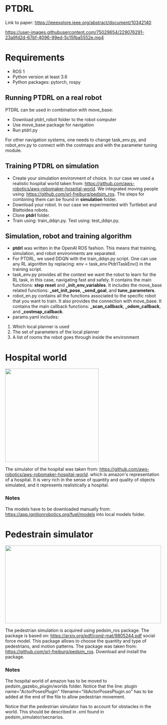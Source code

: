 # PTDRL 
Link to paper: https://ieeexplore.ieee.org/abstract/document/10342140

https://user-images.githubusercontent.com/75029654/229076291-23a9fd2d-67bf-4096-99ed-5c15fba5552e.mp4

# Requirements

 - ROS 1
 - Python version at least 3.6
 - Python packages: pytorch, rospy

## Running PTDRL on a real robot

PTDRL can be used in combination with move_base:

 - Download ptdrl_robot folder to the robot computer
 - Use move_base package for navigation
 - Run ptdrl.py

For other navigation systems, one needs to change task_env.py, and robot_env.py to connect with the costmaps and with the parameter tuning module.

## Training PTDRL on simulation
- Create your simulation environment of choice. In our case we used a realistic hospital world taken from: https://github.com/aws-robotics/aws-robomaker-hospital-world. We integrated moving people using: https://github.com/srl-freiburg/pedsim_ros. The steps for combining them can be found in **simulation** folder.
- Download your robot. In our case we experimented with Turtlebot and Blattoidea robots.
- Clone **ptdrl** folder. 
- Train using: train_ddqn.py. Test using: test_ddqn.py.

## Simulation, robot and training algorithm
- **ptdrl** was written in the OpenAI ROS fashion. This means that training, simulation, and robot environments are separated.
- For PTDRL, we used DDQN with the train_ddqn.py script. One can use any RL algorithm by replacing: env = task_env.PtdrlTaskEnv() in the training script.
- task_env.py provides all the context we want the robot to learn for the RL task, in this case, navigating fast and safely. It contains the main functions: **step** **reset** and **_init_env_variables**. It includes the move_base related functions: **_set_init_pose**, **_send_goal**, and **tune_parameters**.
- robot_en.py contains all the functions associated to the specific robot that you want to train. It also provides the connection with move_base. It contains the main callback functions: **_scan_callback**, **_odom_callback**, and **_costmap_callback**. 
- params.yaml includes:
1. Which local planner is used
2. The set of parameters of the local planner
3. A list of rooms the robot goes through inside the environment

# Hospital world
<img src="https://user-images.githubusercontent.com/75029654/166143327-e4caf24c-6b8a-4629-9f03-982de54fe37e.png" width="300" height="300">

The simulator of the hospital was taken from: https://github.com/aws-robotics/aws-robomaker-hospital-world.
which is amazon's representation of a hospital. It is very rich in the sense of quantity and quality of objects simulated, and it represents 
realistically a hospital.

### Notes
The models have to be downloaded manually from: https://app.ignitionrobotics.org/fuel/models into local models folder.

# Pedestrain simulator
<img src="https://user-images.githubusercontent.com/75029654/166143081-f978b80b-680e-4c15-87a3-a95c89352896.png" width="500" height="250">

The pedestrian simulation is acquired using pedsim_ros package. The package is based on: https://arxiv.org/pdf/cond-mat/9805244.pdf social force model.
This package allows to choose the quantity and type of pedestrians, and motion patterns. The package was taken from: https://github.com/srl-freiburg/pedsim_ros. Download
and install the package.

### Notes
The hospital world of amazon has to be moved to pedsim_gazebo_plugin/worlds folder. Notice that the line: plugin name="ActorPosesPlugin" filename="libActorPosesPlugin.so"
has to be added at the end of the file to allow pedestrian movement.
  
Notice that the pedestrian simulator has to account for obstacles in the world. This should be described in <scenario>.xml found in pedsim_simulator/secnarios.
